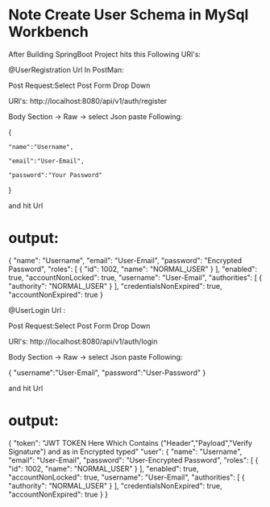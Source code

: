
# Note Create User Schema in MySql Workbench

After Building SpringBoot Project hits this Following URl's:

@UserRegistration Url In PostMan:

Post Request:Select Post Form Drop Down

URl's: http://localhost:8080/api/v1/auth/register

Body Section -> Raw -> select Json paste Following:

{

    "name":"Username", 
    
    "email":"User-Email",
    
    "password":"Your Password"
}

and hit Url

# output:

{
    "name": "Username",
    "email": "User-Email",
    "password": "Encrypted Password",
    "roles": [
        {
            "id": 1002,
            "name": "NORMAL_USER"
        }
    ],
    "enabled": true,
    "accountNonLocked": true,
    "username": "User-Email",
    "authorities": [
        {
            "authority": "NORMAL_USER"
        }
    ],
    "credentialsNonExpired": true,
    "accountNonExpired": true
}



@UserLogin Url :

Post Request:Select Post Form Drop Down

URl's: http://localhost:8080/api/v1/auth/login

Body Section -> Raw -> select Json paste Following:

{
    "username":"User-Email",
    "password":"User-Password"
}

and hit Url

# output:

{
    "token": "JWT TOKEN Here Which Contains ("Header","Payload","Verify Signature") and as in Encrypted typed"
    "user": {
        "name": "Username",
        "email": "User-Email",
        "password": "User-Encrypted Password",
        "roles": [
            {
                "id": 1002,
                "name": "NORMAL_USER"
            }
        ],
        "enabled": true,
        "accountNonLocked": true,
        "username": "User-Email",
        "authorities": [
            {
                "authority": "NORMAL_USER"
            }
        ],
        "credentialsNonExpired": true,
        "accountNonExpired": true
    }
}
